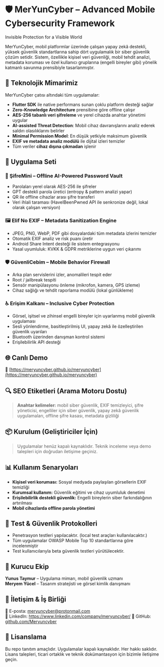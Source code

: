 # 🛡️ MerYunCyber – Advanced Mobile Cybersecurity Framework  
Invisible Protection for a Visible World

MerYunCyber, mobil platformlar üzerinde çalışan yapay zekâ destekli, yüksek güvenlik standartlarına sahip dört uygulamalık bir siber güvenlik çözüm setidir. Sistem, özellikle kişisel veri güvenliği, mobil tehdit analizi, metadata koruması ve özel kullanıcı gruplarına (engelli bireyler gibi) yönelik katmanlı savunma prensibiyle tasarlanmıştır.

## 🧬 Teknolojik Mimarimiz

MerYunCyber çatısı altındaki tüm uygulamalar:

- **Flutter SDK** ile native performans sunan çoklu platform desteği sağlar  
- **Zero-Knowledge Architecture** prensibine göre offline çalışır  
- **AES-256 tabanlı veri şifreleme** ve yerel cihazda anahtar yönetimi uygular  
- **AI-assisted Threat Detection**: Mobil cihaz davranışlarını analiz ederek saldırı olasılıklarını belirler  
- **Minimal Permission Model**: En düşük yetkiyle maksimum güvenlik  
- **EXIF ve metadata analiz modülü** ile dijital izleri temizler  
- Tüm veriler **cihaz dışına çıkmadan** işlenir


## 📲 Uygulama Seti

### 🔐 ŞifreMini – Offline AI-Powered Password Vault  
- Parolaları yerel olarak AES-256 ile şifreler  
- GPT destekli parola üretici (entropy & pattern analizi yapar)  
- QR ile offline cihazlar arası şifre transferi  
- Veri ihlali taraması (HaveIBeenPwned API ile senkronize değil, lokal olarak çalışan versiyon)

### 🖼️ Elif No EXIF – Metadata Sanitization Engine  
- JPEG, PNG, WebP, PDF gibi dosyalardaki tüm metadata izlerini temizler  
- Otomatik EXIF analiz ve risk puanı üretir  
- Android Share Intent desteği ile sistem entegrasyonu  
- Yasal uyumluluk: KVKK & GDPR metriklerine uygun veri çıkarımı

### 🛡️ GüvenliCebim – Mobile Behavior Firewall  
- Arka plan servislerini izler, anomalileri tespit eder  
- Root / jailbreak tespiti  
- Sensör manipülasyonu önleme (mikrofon, kamera, GPS izleme)  
- Cihaz sağlığı ve tehdit raporlama modülü (lokal günlükleme)

### ♿ Erişim Kalkanı – Inclusive Cyber Protection  
- Görsel, işitsel ve zihinsel engelli bireyler için uyarlanmış mobil güvenlik uygulaması  
- Sesli yönlendirme, basitleştirilmiş UI, yapay zekâ ile özelleştirilen güvenlik uyarıları  
- Bluetooth üzerinden danışman kontrol sistemi  
- Erişilebilirlik API desteği


## 🌐 Canlı Demo  
🔗 [https://meryuncyber.github.io/meryuncyber](https://meryuncyber.github.io/meryuncyber)


## 🔍 SEO Etiketleri (Arama Motoru Dostu)  
> **Anahtar kelimeler:** mobil siber güvenlik, EXIF temizleyici, şifre yöneticisi, engelliler için siber güvenlik, yapay zekâ güvenlik uygulamaları, offline şifre kasası, metadata gizliliği


## 📦 Kurulum (Geliştiriciler İçin)  
> Uygulamalar henüz kapalı kaynaklıdır. Teknik inceleme veya demo talepleri için doğrudan iletişime geçiniz.


## 📊 Kullanım Senaryoları  
- **Kişisel veri koruması:** Sosyal medyada paylaşılan görsellerin EXIF temizliği  
- **Kurumsal kullanım:** Güvenlik eğitimi ve cihaz uyumluluk denetimi  
- **Erişilebilirlik destekli güvenlik:** Engelli bireylerin siber farkındalığının artırılması  
- **Mobil cihazlarda offline parola yönetimi**


## 🧪 Test & Güvenlik Protokolleri  
- Penetrasyon testleri yapılacaktır. (local test araçları kullanılacaktır.)  
- Tüm uygulamalar OWASP Mobile Top 10 standartlarına göre incelenmiştir  
- Test kullanıcılarıyla beta güvenlik testleri yürütülecektir.


## 🧠 Kurucu Ekip  
**Yunus Taymur** – Uygulama mimarı, mobil güvenlik uzmanı  
**Meryem Yücel** – Tasarım stratejisti ve görsel kimlik danışmanı


## 📩 İletişim & İş Birliği  
📧 E-posta: meryuncyber@protonmail.com  
🔗 LinkedIn:  https://www.linkedin.com/company/meryuncyber/
🐙 GitHub: [github.com/Meryuncyber](https://github.com/Meryuncyber)

## 📜 Lisanslama  
Bu repo tanıtım amaçlıdır. Uygulamalar kapalı kaynaklıdır. Her hakkı saklıdır.  
Lisans talepleri, ticari ortaklık ve teknik dokümantasyon için bizimle iletişime geçin.
